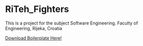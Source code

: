 # RiTeh_Fighters
This is a project for the subject Software Engineering. Faculty of Engineering, Rijeka, Croatia

[Download Boilerplate Here!](https://www.mediafire.com/file/gylkie0mwpwwtij/RiTeh_Fighters.rar/file)
